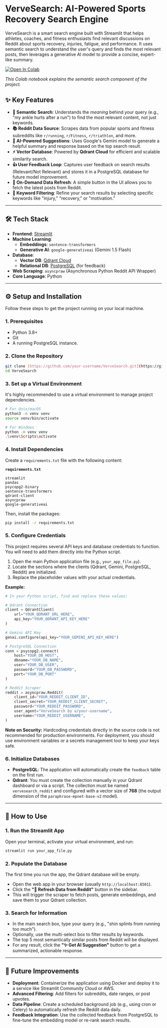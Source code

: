 # VerveSearch: AI-Powered Sports Recovery Search Engine

VerveSearch is a smart search engine built with Streamlit that helps athletes, coaches, and fitness enthusiasts find relevant discussions on Reddit about sports recovery, injuries, fatigue, and performance. It uses semantic search to understand the user's query and finds the most relevant posts, then leverages a generative AI model to provide a concise, expert-like summary.

[![Open In Colab](https://colab.research.google.com/assets/colab-badge.svg)](https://colab.research.google.com/drive/1Zuh0T8MMkbWhN_tTovgBivyLSjJtle0q?authuser=2#scrollTo=CJGgHHBJtd0x)

*This Colab notebook explains the semantic search component of the project.*

## ✨ Key Features

* **🧠 Semantic Search**: Understands the *meaning* behind your query (e.g., "my ankle hurts after a run") to find the most relevant content, not just keywords.
* **📚 Reddit Data Source**: Scrapes data from popular sports and fitness subreddits like `r/running`, `r/Fitness`, `r/triathlon`, and more.
* **🤖 AI-Powered Suggestions**: Uses Google's Gemini model to generate a helpful summary and response based on the top search result.
* **⚡ Vector Database**: Powered by **Qdrant Cloud** for efficient and scalable similarity search.
* **👍 User Feedback Loop**: Captures user feedback on search results (Relevant/Not Relevant) and stores it in a PostgreSQL database for future model improvement.
* **🔄 On-Demand Data Refresh**: A simple button in the UI allows you to fetch the latest posts from Reddit.
* **📂 Keyword Filtering**: Refine your search results by selecting specific keywords like "injury," "recovery," or "motivation."

---

## 🛠️ Tech Stack

* **Frontend**: [Streamlit](https://streamlit.io/)
* **Machine Learning**:
    * **Embeddings**: `sentence-transformers`
    * **Generative AI**: `google-generativeai` (Gemini 1.5 Flash)
* **Database**:
    * **Vector DB**: [Qdrant Cloud](https://qdrant.tech/)
    * **Relational DB**: [PostgreSQL](https://www.postgresql.org/) (for feedback)
* **Web Scraping**: `asyncpraw` (Asynchronous Python Reddit API Wrapper)
* **Core Language**: Python

---

## ⚙️ Setup and Installation

Follow these steps to get the project running on your local machine.

### 1. Prerequisites

* Python 3.8+
* Git
* A running PostgreSQL instance.

### 2. Clone the Repository

```bash
git clone [https://github.com/your-username/VerveSearch.git](https://github.com/your-username/VerveSearch.git)
cd VerveSearch
```

### 3. Set up a Virtual Environment

It's highly recommended to use a virtual environment to manage project dependencies.

```bash
# For Unix/macOS
python3 -m venv venv
source venv/bin/activate

# For Windows
python -m venv venv
.\venv\Scripts\activate
```

### 4. Install Dependencies

Create a `requirements.txt` file with the following content:

**`requirements.txt`**
```
streamlit
pandas
psycopg2-binary
sentence-transformers
qdrant-client
asyncpraw
google-generativeai
```

Then, install the packages:

```bash
pip install -r requirements.txt
```

### 5. Configure Credentials

This project requires several API keys and database credentials to function. You will need to add them directly into the Python script.

1.  Open the main Python application file (e.g., `your_app_file.py`).
2.  Locate the sections where the clients (Qdrant, Gemini, PostgreSQL, Reddit) are initialized.
3.  Replace the placeholder values with your actual credentials.

**Example:**

```python
# In your Python script, find and replace these values:

# Qdrant Connection
client = QdrantClient(
    url="YOUR_QDRANT_URL_HERE", 
    api_key="YOUR_QDRANT_API_KEY_HERE"
)

# Gemini API Key
genai.configure(api_key="YOUR_GEMINI_API_KEY_HERE")

# PostgreSQL Connection
conn = psycopg2.connect(
    host="YOUR_DB_HOST",
    dbname="YOUR_DB_NAME",
    user="YOUR_DB_USER",
    password="YOUR_DB_PASSWORD",
    port="YOUR_DB_PORT"
)

# Reddit Scraper
reddit = asyncpraw.Reddit(
    client_id="YOUR_REDDIT_CLIENT_ID",
    client_secret="YOUR_REDDIT_CLIENT_SECRET",
    password="YOUR_REDDIT_PASSWORD",
    user_agent="VerveSearch by u/your-username",
    username="YOUR_REDDIT_USERNAME",
)
```
**Note on Security:** Hardcoding credentials directly in the source code is not recommended for production environments. For deployment, you should use environment variables or a secrets management tool to keep your keys safe.

### 6. Initialize Databases

* **PostgreSQL**: The application will automatically create the `feedback` table on the first run.
* **Qdrant**: You must create the collection manually in your Qdrant dashboard or via a script. The collection must be named `vervesearch_reddit` and configured with a vector size of **768** (the output dimension of the `paraphrase-mpnet-base-v2` model).

---

## 🚀 How to Use

### 1. Run the Streamlit App

Open your terminal, activate your virtual environment, and run:

```bash
streamlit run your_app_file.py
```

### 2. Populate the Database

The first time you run the app, the Qdrant database will be empty.
* Open the web app in your browser (usually `http://localhost:8501`).
* Click the **"🔄 Refresh Data from Reddit"** button in the sidebar.
* This will trigger the scraper to fetch posts, generate embeddings, and save them to your Qdrant collection.

### 3. Search for Information

* In the main search box, type your query (e.g., "shin splints from running too much").
* Optionally, use the multi-select box to filter results by keywords.
* The top 5 most semantically similar posts from Reddit will be displayed.
* For any result, click the **"✨ Get AI Suggestion"** button to get a summarized, actionable response.

---

## 🔮 Future Improvements

* **Deployment**: Containerize the application using Docker and deploy it to a service like Streamlit Community Cloud or AWS.
* **Advanced Filtering**: Add filters for subreddits, date ranges, or post upvotes.
* **Data Pipeline**: Create a scheduled background job (e.g., using cron or Celery) to automatically refresh the Reddit data daily.
* **Feedback Integration**: Use the collected feedback from PostgreSQL to fine-tune the embedding model or re-rank search results.
